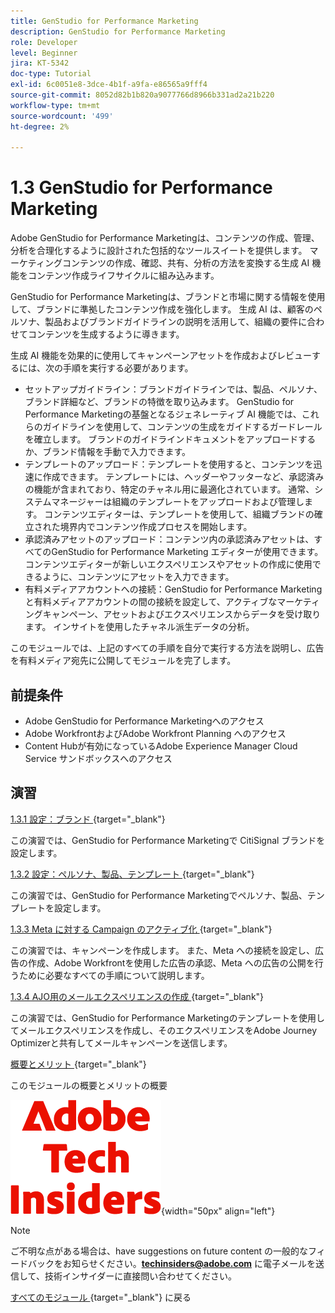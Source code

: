 ```yaml
---
title: GenStudio for Performance Marketing
description: GenStudio for Performance Marketing
role: Developer
level: Beginner
jira: KT-5342
doc-type: Tutorial
exl-id: 6c0051e8-3dce-4b1f-a9fa-e86565a9fff4
source-git-commit: 8052d82b1b820a9077766d8966b331ad2a21b220
workflow-type: tm+mt
source-wordcount: '499'
ht-degree: 2%

---
```


# 1.3 GenStudio for Performance Marketing

Adobe GenStudio for Performance Marketingは、コンテンツの作成、管理、分析を合理化するように設計された包括的なツールスイートを提供します。 マーケティングコンテンツの作成、確認、共有、分析の方法を変換する生成 AI 機能をコンテンツ作成ライフサイクルに組み込みます。

GenStudio for Performance Marketingは、ブランドと市場に関する情報を使用して、ブランドに準拠したコンテンツ作成を強化します。 生成 AI は、顧客のペルソナ、製品およびブランドガイドラインの説明を活用して、組織の要件に合わせてコンテンツを生成するように導きます。

生成 AI 機能を効果的に使用してキャンペーンアセットを作成およびレビューするには、次の手順を実行する必要があります。

- セットアップガイドライン：ブランドガイドラインでは、製品、ペルソナ、ブランド詳細など、ブランドの特徴を取り込みます。 GenStudio for Performance Marketingの基盤となるジェネレーティブ AI 機能では、これらのガイドラインを使用して、コンテンツの生成をガイドするガードレールを確立します。 ブランドのガイドラインドキュメントをアップロードするか、ブランド情報を手動で入力できます。
- テンプレートのアップロード：テンプレートを使用すると、コンテンツを迅速に作成できます。 テンプレートには、ヘッダーやフッターなど、承認済みの機能が含まれており、特定のチャネル用に最適化されています。 通常、システムマネージャーは組織のテンプレートをアップロードおよび管理します。 コンテンツエディターは、テンプレートを使用して、組織ブランドの確立された境界内でコンテンツ作成プロセスを開始します。
- 承認済みアセットのアップロード：コンテンツ内の承認済みアセットは、すべてのGenStudio for Performance Marketing エディターが使用できます。 コンテンツエディターが新しいエクスペリエンスやアセットの作成に使用できるように、コンテンツにアセットを入力できます。
- 有料メディアアカウントへの接続：GenStudio for Performance Marketingと有料メディアアカウントの間の接続を設定して、アクティブなマーケティングキャンペーン、アセットおよびエクスペリエンスからデータを受け取ります。 インサイトを使用したチャネル派生データの分析。

このモジュールでは、上記のすべての手順を自分で実行する方法を説明し、広告を有料メディア宛先に公開してモジュールを完了します。

## 前提条件

- Adobe GenStudio for Performance Marketingへのアクセス
- Adobe WorkfrontおよびAdobe Workfront Planning へのアクセス
- Content Hubが有効になっているAdobe Experience Manager Cloud Service サンドボックスへのアクセス

## 演習

[1.3.1 設定：ブランド ](./ex1.md){target="_blank"}

この演習では、GenStudio for Performance Marketingで CitiSignal ブランドを設定します。

[1.3.2 設定：ペルソナ、製品、テンプレート ](./ex2.md){target="_blank"}

この演習では、GenStudio for Performance Marketingでペルソナ、製品、テンプレートを設定します。

[1.3.3 Meta に対する Campaign のアクティブ化 ](./ex3.md){target="_blank"}

この演習では、キャンペーンを作成します。 また、Meta への接続を設定し、広告の作成、Adobe Workfrontを使用した広告の承認、Meta への広告の公開を行うために必要なすべての手順について説明します。

[1.3.4 AJO用のメールエクスペリエンスの作成 ](./ex4.md){target="_blank"}

この演習では、GenStudio for Performance Marketingのテンプレートを使用してメールエクスペリエンスを作成し、そのエクスペリエンスをAdobe Journey Optimizerと共有してメールキャンペーンを送信します。

[ 概要とメリット ](./summary.md){target="_blank"}

このモジュールの概要とメリットの概要

![ 技術インサイダー ](./../../../assets/images/techinsiders.png){width="50px" align="left"}

>[!NOTE]
>
>ご不明な点がある場合は、have suggestions on future content の一般的なフィードバックをお知らせください。**techinsiders@adobe.com** に電子メールを送信して、技術インサイダーに直接問い合わせてください。

[ すべてのモジュール ](../../../overview.md){target="_blank"} に戻る
